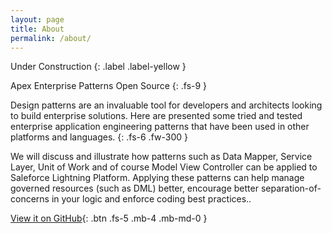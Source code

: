```yaml
---
layout: page
title: About
permalink: /about/
---
```

Under Construction
{: .label .label-yellow }

Apex Enterprise Patterns Open Source
{: .fs-9 }

Design patterns are an invaluable tool for developers and architects looking to build enterprise solutions. Here are presented some tried and tested enterprise application engineering patterns that have been used in other platforms and languages. 
{: .fs-6 .fw-300 }

We will discuss and illustrate how patterns such as Data Mapper, Service Layer, Unit of Work and of course Model View Controller can be applied to Saleforce Lightning Platform. Applying these patterns can help manage governed resources (such as DML) better, encourage better separation-of-concerns in your logic and enforce coding best practices..

[View it on GitHub](https://github.com/apex-enterprise-patterns){: .btn .fs-5 .mb-4 .mb-md-0 }